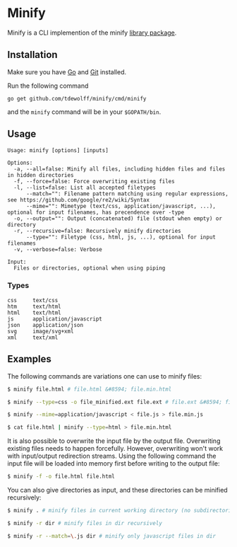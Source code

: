 # Minify
Minify is a CLI implemention of the minify [library package](https://github.com/tdewolff/minify/blob/master/README.md).

## Installation
Make sure you have [Go](http://golang.org/) and [Git](http://git-scm.com/) installed.

Run the following command

	go get github.com/tdewolff/minify/cmd/minify

and the `minify` command will be in your `$GOPATH/bin`.

## Usage

	Usage: minify [options] [inputs]

	Options:
	  -a, --all=false: Minify all files, including hidden files and files in hidden directories
	  -f, --force=false: Force overwriting existing files
	  -l, --list=false: List all accepted filetypes
		  --match="": Filename pattern matching using regular expressions, see https://github.com/google/re2/wiki/Syntax
		  --mime="": Mimetype (text/css, application/javascript, ...), optional for input filenames, has precendence over -type
	  -o, --output="": Output (concatenated) file (stdout when empty) or directory
	  -r, --recursive=false: Recursively minify directories
		  --type="": Filetype (css, html, js, ...), optional for input filenames
	  -v, --verbose=false: Verbose

	Input:
	  Files or directories, optional when using piping

### Types

	css     text/css
	htm     text/html
	html    text/html
	js      application/javascript
	json    application/json
	svg     image/svg+xml
	xml     text/xml

## Examples
The following commands are variations one can use to minify files:

```sh
$ minify file.html # file.html &#8594; file.min.html

$ minify --type=css -o file_minified.ext file.ext # file.ext &#8594; file_minified.ext

$ minify --mime=application/javascript < file.js > file.min.js

$ cat file.html | minify --type=html > file.min.html
```

It is also possible to overwrite the input file by the output file. Overwriting existing files needs to happen forcefully. However, overwriting won't work with input/output redirection streams. Using the following command the input file will be loaded into memory first before writing to the output file:

```sh
$ minify -f -o file.html file.html
```

You can also give directories as input, and these directories can be minified recursively:
```sh
$ minify . # minify files in current working directory (no subdirectories)

$ minify -r dir # minify files in dir recursively

$ minify -r --match=\.js dir # minify only javascript files in dir
```
